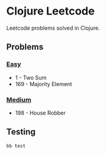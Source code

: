 # Clojure Leetcode

Leetcode problems solved in Clojure.

## Problems
### [Easy](./src/problems/easy.clj)
- 1 - Two Sum
- 169 - Majority Element
### [Medium](./src/problems/medium.clj)
- 198 - House Robber

## Testing
```
bb test
```


